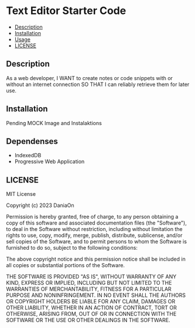 # Text Editor Starter Code
 - [Description](#description)
 - [Installation](#installation)
 - [Usage](#usage)
 - [LICENSE](#license)

## Description

As a web developer, I WANT to create notes or code snippets with or without an internet connection SO THAT I can reliably retrieve them for later use.
 
## Installation
Pending MOCK Image and Instalaktions 

## Dependenses 
 - IndexedDB
 - Progressive Web Application

## LICENSE
MIT License

Copyright (c) 2023 DaniaOn

Permission is hereby granted, free of charge, to any person obtaining a copy
of this software and associated documentation files (the "Software"), to deal
in the Software without restriction, including without limitation the rights
to use, copy, modify, merge, publish, distribute, sublicense, and/or sell
copies of the Software, and to permit persons to whom the Software is
furnished to do so, subject to the following conditions:

The above copyright notice and this permission notice shall be included in all
copies or substantial portions of the Software.

THE SOFTWARE IS PROVIDED "AS IS", WITHOUT WARRANTY OF ANY KIND, EXPRESS OR
IMPLIED, INCLUDING BUT NOT LIMITED TO THE WARRANTIES OF MERCHANTABILITY,
FITNESS FOR A PARTICULAR PURPOSE AND NONINFRINGEMENT. IN NO EVENT SHALL THE
AUTHORS OR COPYRIGHT HOLDERS BE LIABLE FOR ANY CLAIM, DAMAGES OR OTHER
LIABILITY, WHETHER IN AN ACTION OF CONTRACT, TORT OR OTHERWISE, ARISING FROM,
OUT OF OR IN CONNECTION WITH THE SOFTWARE OR THE USE OR OTHER DEALINGS IN THE
SOFTWARE.
